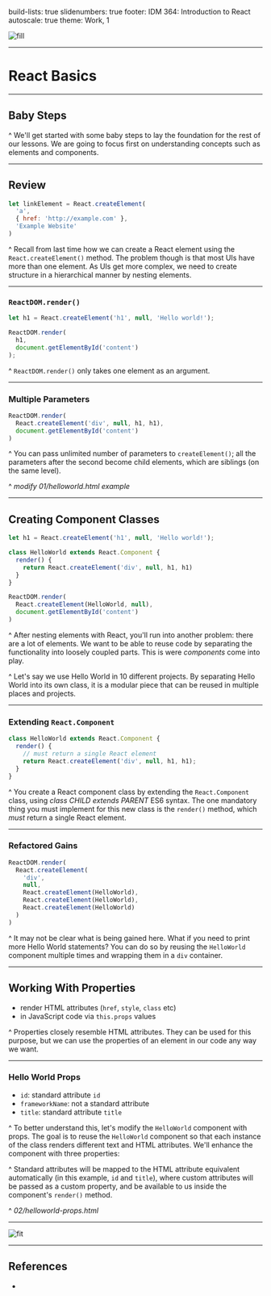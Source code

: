 build-lists: true
slidenumbers: true
footer: IDM 364: Introduction to React
autoscale: true
theme: Work, 1

![fill](https://reactjs.org/logo-og.png)

---

# React Basics

---

## Baby Steps

^ We'll get started with some baby steps to lay the foundation for the rest of our lessons. We are going to focus first on understanding concepts such as elements and components.

---

## Review

```javascript
let linkElement = React.createElement(
  'a',
  { href: 'http://example.com' },
  'Example Website'
)
```

^ Recall from last time how we can create a React element using the `React.createElement()` method. The problem though is that most UIs have more than one element. As UIs get more complex, we need to create structure in a hierarchical manner by nesting elements.

---

### `ReactDOM.render()`

```javascript
let h1 = React.createElement('h1', null, 'Hello world!');

ReactDOM.render(
  h1,
  document.getElementById('content')
);
```

^ `ReactDOM.render()` only takes one element as an argument.

---

### Multiple Parameters

```javascript
ReactDOM.render(
  React.createElement('div', null, h1, h1),
  document.getElementById('content')
)
```

^ You can pass unlimited number of parameters to `createElement()`; all the parameters after the second become child elements, which are siblings (on the same level).

^ _modify 01/helloworld.html example_

---

## Creating Component Classes

```javascript
let h1 = React.createElement('h1', null, 'Hello world!');

class HelloWorld extends React.Component {
  render() {
    return React.createElement('div', null, h1, h1)
  }
}

ReactDOM.render(
  React.createElement(HelloWorld, null),
  document.getElementById('content')
)
```

^ After nesting elements with React, you'll run into another problem: there are a lot of elements. We want to be able to reuse code by separating the functionality into loosely coupled parts. This is were _components_ come into play.

^ Let's say we use Hello World in 10 different projects. By separating Hello World into its own class, it is a modular piece that can be reused in multiple places and projects.

---

### Extending `React.Component`

```javascript
class HelloWorld extends React.Component {
  render() {
    // must return a single React element
    return React.createElement('div', null, h1, h1);
  }
}
```

^ You create a React component class by extending the `React.Component` class, using _class CHILD extends PARENT_ ES6 syntax. The one mandatory thing you must implement for this new class is the `render()` method, which _must_ return a single React element.

---

### Refactored Gains

```javascript
ReactDOM.render(
  React.createElement(
    'div',
    null,
    React.createElement(HelloWorld),
    React.createElement(HelloWorld),
    React.createElement(HelloWorld)
  )
)
```

^ It may not be clear what is being gained here. What if you need to print more Hello World statements? You can do so by reusing the `HelloWorld` component multiple times and wrapping them in a `div` container.

---

## Working With Properties

- render HTML attributes (`href`, `style`, `class` etc)
- in JavaScript code via `this.props` values

^ Properties closely resemble HTML attributes. They can be used for this purpose, but we can use the properties of an element in our code any way we want.

---

### Hello World Props

- `id`: standard attribute `id`
- `frameworkName`: not a standard attribute
- `title`: standard attribute `title`

^ To better understand this, let's modify the `HelloWorld` component with props. The goal is to reuse the `HelloWorld` component so that each instance of the class renders different text and HTML attributes. We'll enhance the component with three properties:

^ Standard attributes will be mapped to the HTML attribute equivalent automatically (in this example, `id` and `title`), where custom attributes will be passed as a custom property, and be available to us inside the component's `render()` method.

^ _02/helloworld-props.html_

---

![fit](https://media.giphy.com/media/tf9j98QUJrdAs/giphy.gif)

---

## References

- [^1]: Mardan, Azat, and John Sonmez. React Quickly Painless Web Apps with React, JSX, Redux, and GraphQL. Manning, 2016. pages 153, 155, 162, 166, 180-183, 188-189, 194, 202-203, 208-209
